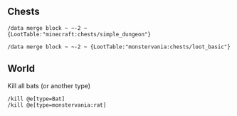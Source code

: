 
## Chests
``` 
/data merge block ~ ~-2 ~ {LootTable:"minecraft:chests/simple_dungeon"}

/data merge block ~ ~-2 ~ {LootTable:"monstervania:chests/loot_basic"}
```
## World

Kill all bats (or another type)
```
/kill @e[type=Bat]
/kill @e[type=monstervania:rat]
```